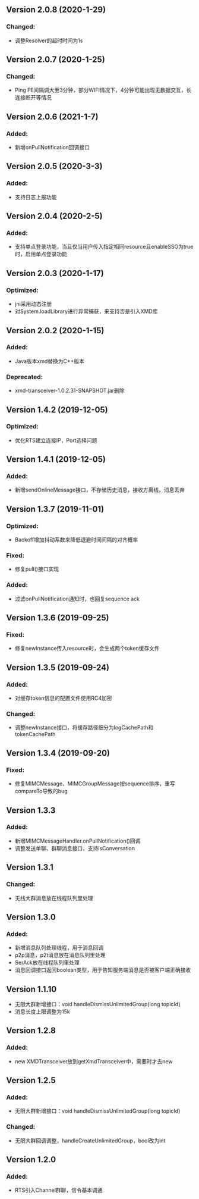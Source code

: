 ## Version 2.0.8 (2020-1-29)
### Changed:
- 调整Resolver的超时时间为1s


## Version 2.0.7 (2020-1-25)
### Changed:
- Ping FE间隔调大至3分钟，部分WIFI情况下，4分钟可能出现无数据交互，长连接断开等情况


## Version 2.0.6 (2021-1-7)
### Added:
- 新增onPullNotification回调接口


## Version 2.0.5 (2020-3-3)
### Added:
- 支持日志上报功能


## Version 2.0.4 (2020-2-5)
### Added:
- 支持单点登录功能，当且仅当用户传入指定相同resource且enableSSO为true时，启用单点登录功能


## Version 2.0.3 (2020-1-17)
### Optimized:
- jni采用动态注册
- 对System.loadLibrary进行异常捕获，来支持否是引入XMD库


## Version 2.0.2 (2020-1-15)
### Added:
- Java版本xmd替换为C++版本
### Deprecated:
- xmd-transceiver-1.0.2.31-SNAPSHOT.jar删除


## Version 1.4.2 (2019-12-05)
### Optimized:
- 优化RTS建立连接IP，Port选择问题


## Version 1.4.1 (2019-12-05)
### Added:
- 新增sendOnlineMessage接口，不存储历史消息，接收方离线，消息丢弃


## Version 1.3.7 (2019-11-01)
### Optimized:
- Backoff增加抖动系数来降低退避时间间隔的对齐概率
### Fixed:
- 修复pull()接口实现
### Added:
- 过滤onPullNotification通知时，也回复sequence ack


## Version 1.3.6 (2019-09-25)
### Fixed:
- 修复newInstance传入resource时，会生成两个token缓存文件


## Version 1.3.5 (2019-09-24)
### Added:
- 对缓存token信息的配置文件使用RC4加密
### Changed:
- 调整newInstance接口，将缓存路径细分为logCachePath和tokenCachePath


## Version 1.3.4 (2019-09-20)
### Fixed:
- 修复MIMCMessage、MIMCGroupMessage按sequence排序，重写compareTo导致的bug

## Version 1.3.3
### Added:
- 新增MIMCMessageHandler.onPullNotification()回调
- 调整发送单聊、群聊消息接口，支持isConversation


## Version 1.3.1
### Changed:
- 无线大群消息放在线程队列里处理


## Version 1.3.0
### Added:
- 新增消息队列处理线程，用于消息回调
- p2p消息，p2t消息放在消息队列里处理
- SerAck放在线程队列里处理
- 消息回调接口返回boolean类型，用于告知服务端消息是否被客户端正确接收


## Version 1.1.10
- 无限大群新增接口：void handleDismissUnlimitedGroup(long topicId)
- 消息长度上限调整为15k


## Version 1.2.8
### Added:
- new XMDTransceiver放到getXmdTransceiver中，需要时才去new


## Version 1.2.5
### Added:
- 无限大群新增接口：void handleDismissUnlimitedGroup(long topicId)
### Changed:
- 无限大群回调调整，handleCreateUnlimitedGroup，bool改为int


## Version 1.2.0
### Added:
- RTS引入Channel群聊，信令基本调通
